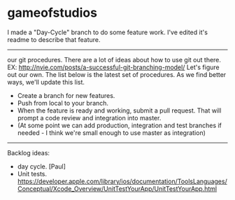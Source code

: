 gameofstudios
=============


I made a "Day-Cycle" branch to do some feature work. I've edited it's readme to describe that feature.

---
our git procedures. 
There are a lot of ideas about how to use git out there. EX: http://nvie.com/posts/a-successful-git-branching-model/ Let's figure out our own. The list below is the latest set of procedures. As we find better ways, we'll update this list.

- Create a branch for new features.
- Push from local to your branch.
- When the feature is ready and working, submit a pull request. That will prompt a code review and integration into master.
- (At some point we can add production, integration and test branches if needed - I think we're small enough to use master as integration) 


----
Backlog ideas:
- day cycle. [Paul]
- Unit tests. https://developer.apple.com/library/ios/documentation/ToolsLanguages/Conceptual/Xcode_Overview/UnitTestYourApp/UnitTestYourApp.html
